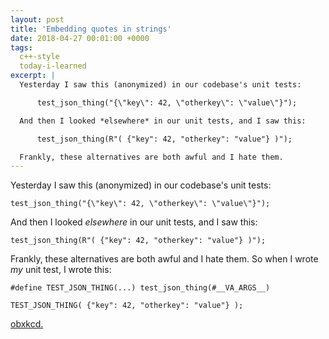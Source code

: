 ```yaml
---
layout: post
title: 'Embedding quotes in strings'
date: 2018-04-27 00:01:00 +0000
tags:
  c++-style
  today-i-learned
excerpt: |
  Yesterday I saw this (anonymized) in our codebase's unit tests:

      test_json_thing("{\"key\": 42, \"otherkey\": \"value\"}");

  And then I looked *elsewhere* in our unit tests, and I saw this:

      test_json_thing(R"( {"key": 42, "otherkey": "value"} )");

  Frankly, these alternatives are both awful and I hate them.
---
```


Yesterday I saw this (anonymized) in our codebase's unit tests:

    test_json_thing("{\"key\": 42, \"otherkey\": \"value\"}");

And then I looked *elsewhere* in our unit tests, and I saw this:

    test_json_thing(R"( {"key": 42, "otherkey": "value"} )");

Frankly, these alternatives are both awful and I hate them.
So when I wrote *my* unit test, I wrote this:

    #define TEST_JSON_THING(...) test_json_thing(#__VA_ARGS__)

    TEST_JSON_THING( {"key": 42, "otherkey": "value"} );

[obxkcd.](https://xkcd.com/927/)

